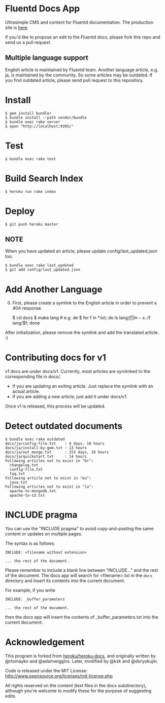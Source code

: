 # Fluentd Docs App

Ultrasimple CMS and content for Fluentd documentation. The production site is [here](http://docs.fluentd.org/).

If you'd like to propose an edit to the Fluentd docs, please fork this repo and send us a pull request.

## Multiple language support

English article is maintained by Fluentd team.
Another language article, e.g. ja, is maintained by the community.
So some articles may be outdated.
If you find outdated article, please send pull request to this repository.

# Install

    $ gem install bundler
    $ bundle install --path vendor/bundle
    $ bundle exec rake server
    $ open "http://localhost:9395/"

# Test

    $ bundle exec rake test 

# Build Search Index

    $ heroku run rake index

# Deploy

    $ git push heroku master

## NOTE

When you have updated an article, please update config/last_updated.json too.

    $ bundle exec rake last_updated
    $ git add config/last_updated.json

# Add Another Language

0. First, please create a symlink to the English article in order to prevent a 404 response.

    $ cd docs
    $ make lang # e.g. de
    $ for f in *.txt; do ls lang/$f || ln -s ../$f lang/$f; done

After initialization, please remove the symlink and add the translated article. :)

# Contributing docs for v1

v1 docs are under docs/v1. Currently, most articles are symlinked to the corresponding file in docs/.

- If you are updating an exiting article. Just replace the symlink with an actual article.
- If you are adding a new article, just add it under docs/v1.

Once v1 is released, this process will be updated.

# Detect outdated documents

    $ bundle exec rake outdated
    docs/ja/config-file.txt    : 4 days, 10 hours
    docs/ja/install-by-gem.txt : 13 hours
    docs/ja/out_mongo.txt      : 153 days, 19 hours
    docs/ja/quickstart.txt     : 14 hours
    Following articles not to exist in "br":
      changelog.txt
      config-file.txt
      faq.txt
    Following article not to exist in "eu":
      java.txt
    Following articles not to exist in "la":
      apache-to-mongodb.txt
      apache-to-s3.txt

# INCLUDE pragma

You can use the "INCLUDE pragma" to avoid copy-and-pasting the same content or updates on multiple pages.

The syntax is as follows:

    INCLUDE: <filename without extension>
    
    ... the rest of the document.

Please remember to include a blank line between "INCLUDE..." and the rest of the document. 
The docs app will search for \<filename\>.txt in the `docs` directory and insert its contents into the current document.

For example, if you write

    INCLUDE: _buffer_parameters

    ... the rest of the document.

then the docs app will insert the contents of \_buffer\_parameters.txt into the current document.

# Acknowledgement

This program is forked from [heroku/heroku-docs](http://github.com/heroku/heroku-docs), and originally written by @rtomayko and @adamwiggins. Later, modified by @kzk and @doryokujin.

Code is released under the MIT License: http://www.opensource.org/licenses/mit-license.php

All rights reserved on the content (text files in the docs subdirectory), although you're welcome to modify these for the purpose of suggesting edits.
